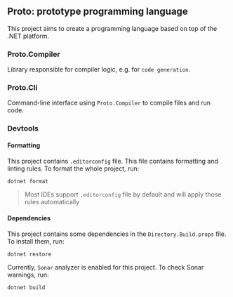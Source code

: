 ## Proto: prototype programming language

This project aims to create a programming language
based on top of the .NET platform.

### Proto.Compiler

Library responsible for compiler logic, e.g.
for `code generation`.

### Proto.Cli

Command-line interface using `Proto.Compiler` to
compile files and run code.

### Devtools

#### Formatting

This project contains `.editorconfig` file. This
file contains formatting and linting rules. To format
the whole project, run:

```bash
dotnet format
```

> Most IDEs support `.editorconfig` file
> by default and will apply those rules automatically

#### Dependencies

This project contains some dependencies in the
`Directory.Build.props` file. To install them, run:

```bash
dotnet restore
```

Currently, `Sonar` analyzer is enabled for this project.
To check Sonar warnings, run:

```bash
dotnet build
```
